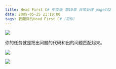 ```yaml
---
title: Head First C# 中文版 第10章 异常处理 page442
date: 2009-05-25 21:19:00
tags: 我翻译的Head First C#（习作）
---
```

![](http://student.csdn.net/attachment/200905/25/39098_1243257659syAC.jpg)

你的任务就是把出问题的代码和出的问题匹配起来。

  

![](http://student.csdn.net/attachment/200905/25/39098_12432576591rBu.jpg)

![](http://student.csdn.net/attachment/200905/25/39098_1243257660GJd0.jpg)



